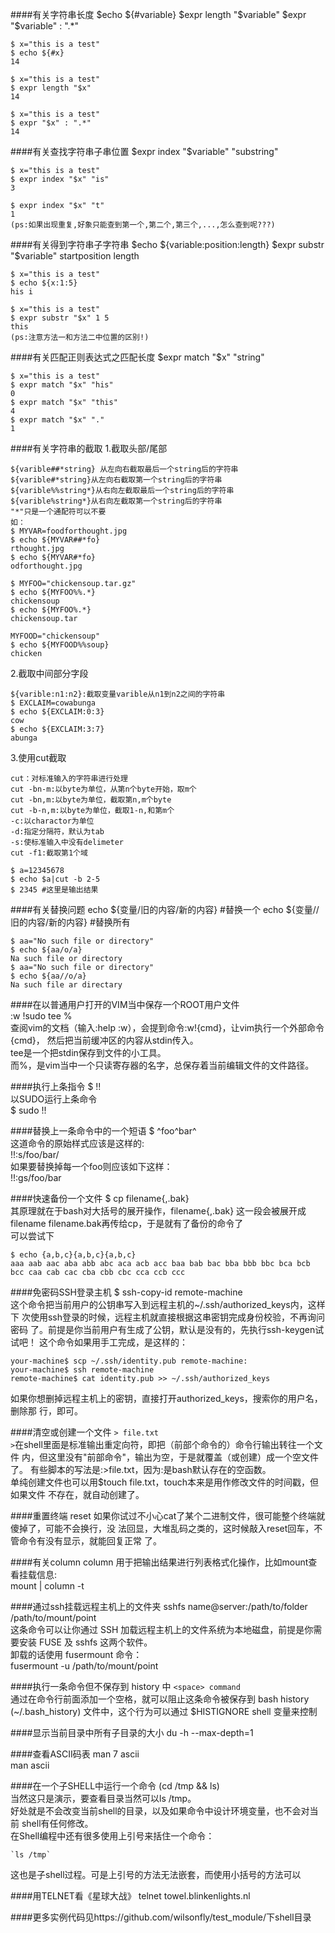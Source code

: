 

####有关字符串长度
	$echo ${#variable}
	$expr length "$variable"
	$expr "$variable" : ".*"

	$ x="this is a test"
	$ echo ${#x}
	14

	$ x="this is a test"
	$ expr length "$x"
	14

	$ x="this is a test"
	$ expr "$x" : ".*"
	14

####有关查找字符串子串位置
	$expr index "$variable" "substring"

	$ x="this is a test"
	$ expr index "$x" "is"
	3

	$ expr index "$x" "t"
	1
	(ps:如果出现重复,好象只能查到第一个,第二个,第三个,...,怎么查到呢???)

####有关得到字符串子字符串
	$echo ${variable:position:length}
	$expr substr "$variable" startposition length

	$ x="this is a test"
	$ echo ${x:1:5}
	his i

	$ x="this is a test"
	$ expr substr "$x" 1 5
	this
	(ps:注意方法一和方法二中位置的区别!)

####有关匹配正则表达式之匹配长度
	$expr match "$x" "string"

	$ x="this is a test"
	$ expr match "$x" "his"
	0
	$ expr match "$x" "this"
	4
	$ expr match "$x" "."
	1


####有关字符串的截取
1.截取头部/尾部
	
	${varible##*string} 从左向右截取最后一个string后的字符串  
	${varible#*string}从左向右截取第一个string后的字符串  
	${varible%%string*}从右向左截取最后一个string后的字符串  
	${varible%string*}从右向左截取第一个string后的字符串  
	"*"只是一个通配符可以不要
	如：
	$ MYVAR=foodforthought.jpg  
	$ echo ${MYVAR##*fo}  
	rthought.jpg  
	$ echo ${MYVAR#*fo}  
	odforthought.jpg  

	$ MYFOO="chickensoup.tar.gz"  
	$ echo ${MYFOO%%.*}  
	chickensoup  
	$ echo ${MYFOO%.*}  
	chickensoup.tar  
	
	MYFOOD="chickensoup"
	$ echo ${MYFOOD%%soup}
	chicken

2.截取中间部分字段
	
	${varible:n1:n2}:截取变量varible从n1到n2之间的字符串
	$ EXCLAIM=cowabunga
	$ echo ${EXCLAIM:0:3}
	cow
	$ echo ${EXCLAIM:3:7}
	abunga

3.使用cut截取

	cut：对标准输入的字符串进行处理
	cut -bn-m:以byte为单位，从第n个byte开始，取m个
	cut -bn,m:以byte为单位，截取第n,m个byte
	cut -b-n,m:以byte为单位，截取1-n,和第m个
	-c:以charactor为单位
	-d:指定分隔符，默认为tab
	-s:使标准输入中没有delimeter
	cut -f1:截取第1个域

	$ a=12345678
	$ echo $a|cut -b 2-5
	$ 2345 #这里是输出结果

####有关替换问题
	echo ${变量/旧的内容/新的内容} #替换一个
	echo ${变量//旧的内容/新的内容} #替换所有
	
	$ aa="No such file or directory"
	$ echo ${aa/o/a}
	Na such file or directory
	$ aa="No such file or directory"
	$ echo ${aa//o/a}
	Na such file ar directary 


####在以普通用户打开的VIM当中保存一个ROOT用户文件  
:w !sudo tee %  
查阅vim的文档（输入:help :w），会提到命令:w!{cmd}，让vim执行一个外部命令{cmd}，
然后把当前缓冲区的内容从stdin传入。  
tee是一个把stdin保存到文件的小工具。  
而%，是vim当中一个只读寄存器的名字，总保存着当前编辑文件的文件路径。  


####执行上条指令
$ !!  
以SUDO运行上条命令  
$ sudo !!  

####替换上一条命令中的一个短语
$ ^foo^bar^  
这道命令的原始样式应该是这样的:  
!!:s/foo/bar/  
如果要替换掉每一个foo则应该如下这样：  
!!:gs/foo/bar

####快速备份一个文件
$ cp filename{,.bak}  
其原理就在于bash对大括号的展开操作，filename{,.bak}
这一段会被展开成filename filename.bak再传给cp，于是就有了备份的命令了  
可以尝试下

	$ echo {a,b,c}{a,b,c}{a,b,c}  
	aaa aab aac aba abb abc aca acb acc baa bab bac bba bbb bbc bca bcb bcc caa cab cac cba cbb cbc cca ccb ccc

####免密码SSH登录主机
$ ssh-copy-id remote-machine  
这个命令把当前用户的公钥串写入到远程主机的~/.ssh/authorized_keys内，这样下
次使用ssh登录的时候，远程主机就直接根据这串密钥完成身份校验，不再询问密码
了。前提是你当前用户有生成了公钥，默认是没有的，先执行ssh-keygen试试吧！
这个命令如果用手工完成，是这样的：

	your-machine$ scp ~/.ssh/identity.pub remote-machine:
	your-machine$ ssh remote-machine
	remote-machine$ cat identity.pub >> ~/.ssh/authorized_keys
如果你想删掉远程主机上的密钥，直接打开authorized_keys，搜索你的用户名，删除那
行，即可。

####清空或创建一个文件
`> file.txt`  
`>`在shell里面是标准输出重定向符，即把（前部个命令的）命令行输出转往一个文件
内，但这里没有"前部命令"，输出为空，于是就覆盖（或创建）成一个空文件了。
有些脚本的写法是:>file.txt，因为:是bash默认存在的空函数。  
单纯创建文件也可以用$touch file.txt，touch本来是用作修改文件的时间戳，但如果文件
不存在，就自动创建了。

####重置终端
reset
如果你试过不小心cat了某个二进制文件，很可能整个终端就傻掉了，可能不会换行，没
法回显，大堆乱码之类的，这时候敲入reset回车，不管命令有没有显示，就能回复正常
了。

####有关column
column 用于把输出结果进行列表格式化操作，比如mount查看挂载信息:  
mount | column -t

####通过ssh挂载远程主机上的文件夹
sshfs name@server:/path/to/folder /path/to/mount/point  
这条命令可以让你通过 SSH 加载远程主机上的文件系统为本地磁盘，前提是你需要安装
FUSE 及 sshfs 这两个软件。  
卸载的话使用 fusermount 命令：  
fusermount -u /path/to/mount/point

####执行一条命令但不保存到 history 中
`<space> command`  
通过在命令行前面添加一个空格，就可以阻止这条命令被保存到 bash history
(~/.bash_history) 文件中，这个行为可以通过 $HISTIGNORE shell 变量来控制

####显示当前目录中所有子目录的大小
du -h --max-depth=1


####查看ASCII码表
man 7 ascii  
man ascii  

####在一个子SHELL中运行一个命令
(cd /tmp && ls)  
当然这只是演示，要查看目录当然可以ls /tmp。  
好处就是不会改变当前shell的目录，以及如果命令中设计环境变量，也不会对当前
shell有任何修改。  
在Shell编程中还有很多使用上引号来括住一个命令：

	`ls /tmp`
这也是子shell过程。可是上引号的方法无法嵌套，而使用小括号的方法可以

####用TELNET看《星球大战》
telnet towel.blinkenlights.nl


####更多实例代码见https://github.com/wilsonfly/test_module/下shell目录
